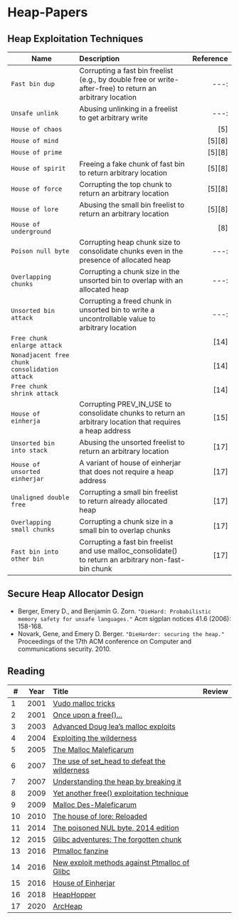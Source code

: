 # Heap-Papers

## Heap Exploitation Techniques

| Name | Description | Reference |
|---|:---|---:|
|`Fast bin dup` | Corrupting a fast bin freelist (e.g., by double free or write-after-free) to return an arbitrary location |---:|
|  `Unsafe unlink` | Abusing unlinking in a freelist to get arbitrary write |---:|
| `House of chaos` |  |[5]|
| `House of mind` |  |[5][8]|
| `House of prime` |  |[5][8]|
| `House of spirit` | Freeing a fake chunk of fast bin to return arbitrary location |[5][8]|
| `House of force` |  Corrupting the top chunk to return an arbitrary location |[5][8]|
| `House of lore` | Abusing the small bin freelist to return an arbitrary location |[5][8]|
| `House of underground` |  |[8]|
| `Poison null byte` |  Corrupting heap chunk size to consolidate chunks even in the presence of allocated heap |---:|
| `Overlapping chunks` |  Corrupting a chunk size in the unsorted bin to overlap with an allocated heap |---:|
| `Unsorted bin attack` | Corrupting a freed chunk in unsorted bin to write a uncontrollable value to arbitrary location  |---:|
|`Free chunk enlarge attack` | |[14]|
|`Nonadjacent free chunk consolidation attack` | |[14]|
|`Free chunk shrink attack` | |[14]|
|`House of einherja` |Corrupting PREV_IN_USE to consolidate chunks to return an arbitrary location that requires a heap address |[15]|
|`Unsorted bin into stack` |  Abusing the unsorted freelist to return an arbitrary location |[17]|
|`House of unsorted einherjar` | A variant of house of einherjar that does not require a heap address  |[17]|
|`Unaligned double free` | Corrupting a small bin freelist to return already allocated heap  |[17]|
|`Overlapping small chunks` |  Corrupting a chunk size in a small bin to overlap chunks |[17]|
|`Fast bin into other bin` | Corrupting a fast bin freelist and use malloc_consolidate() to return an arbitrary non-fast-bin chunk |[17]|


## Secure Heap Allocator Design
- Berger, Emery D., and Benjamin G. Zorn. `"DieHard: Probabilistic memory safety for unsafe languages."` Acm sigplan notices 41.6 (2006): 158-168.
- Novark, Gene, and Emery D. Berger. `"DieHarder: securing the heap."` Proceedings of the 17th ACM conference on Computer and communications security. 2010.

## Reading
| # | Year | Title | Review |
|---|:---:|:---|---:|
| 1 | 2001 | [Vudo malloc tricks](http://phrack.org/issues/57/8.html) |  |
| 2 | 2001 | [Once upon a free()...](http://phrack.org/issues/57/9.html) |  |
| 3 | 2003 | [Advanced Doug lea’s malloc exploits](http://phrack.org/issues/61/6.html) |  |
| 4 | 2004 | [Exploiting the wilderness](https://seclists.org/vuln-dev/2004/Feb/25) |  |
| 5 | 2005 | [The Malloc Maleficarum](https://dl.packetstormsecurity.net/papers/attack/MallocMaleficarum.txt) |  |
| 6 | 2007 | [The use of set_head to defeat the wilderness](http://phrack.org/issues/64/9.html) |  |
| 7 | 2007 | [Understanding the heap by breaking it](https://www.exploit-db.com/download/17249) |  |
| 8 | 2009 | [Yet another free() exploitation technique](http://phrack.org/issues/66/6.html) |  |
| 9 | 2009 | [Malloc Des-Maleficarum](http://phrack.org/issues/66/10.html) |  |
| 10 | 2010 |  [The house of lore: Reloaded](http://phrack.org/issues/67/8.html) |  |
| 11 | 2014 | [The poisoned NUL byte, 2014 edition](https://googleprojectzero.blogspot.com/2014/08/the-poisoned-nul-byte-2014-edition.html) |  |
| 12 | 2015 |[Glibc adventures: The forgotten chunk](https://www.contextis.com/en/resources/white-papers/glibc-adventures-the-forgotten-chunks) |  |
| 13 | 2016 | [Ptmalloc fanzine](http://tukan.farm/2016/07/26/ptmalloc-fanzine/) |  |
| 14 | 2016 | [New exploit methods against Ptmalloc of Glibc](https://loccs.sjtu.edu.cn/~romangol/publications/trustcom16.pdf)|  |
| 15 | 2016 | [House of Einherjar](https://github.com/st4g3r/House-of-Einherjar-CB2016) |  |
| 16 | 2018 | [HeapHopper](https://www.usenix.org/conference/usenixsecurity18/presentation/eckert) |  |
| 17 | 2020 | [ArcHeap](https://github.com/sslab-gatech/ArcHeap) |  |
